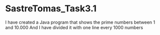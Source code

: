 # SastreTomas_Task3.1 
I have created a Java program that shows the prime numbers between 1 and 10.000 
And I have divided it with one line every 1000 numbers
